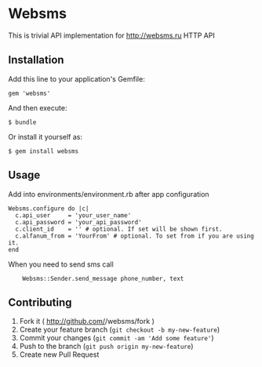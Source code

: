 # Websms

This is trivial API implementation for http://websms.ru HTTP API

## Installation

Add this line to your application's Gemfile:

    gem 'websms'

And then execute:

    $ bundle

Or install it yourself as:

    $ gem install websms

## Usage

Add into environments/environment.rb after app configuration

    Websms.configure do |c|
      c.api_user     = 'your_user_name'
      c.api_password = 'your_api_password'
      c.client_id    = '' # optional. If set will be shown first.
      c.alfanum_from = 'YourFrom' # optional. To set from if you are using it.
    end

When you need to send sms call

        Websms::Sender.send_message phone_number, text

## Contributing

1. Fork it ( http://github.com/<my-github-username>/websms/fork )
2. Create your feature branch (`git checkout -b my-new-feature`)
3. Commit your changes (`git commit -am 'Add some feature'`)
4. Push to the branch (`git push origin my-new-feature`)
5. Create new Pull Request
